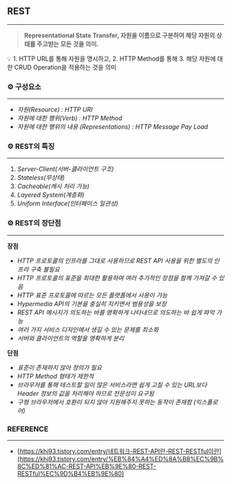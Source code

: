 ## REST

---

> **Representational State Transfer, 자원을 이름으로 구분하여 해당 자원의 상태를 주고받는 모든 것을 의미.**

<aside>
💡 1. HTTP URL를 통해 자원을 명시하고,
2. HTTP Method를 통해
3. 해당 자원에 대한 CRUD Operation을 적용하는 것을 의미

</aside>

### ⚙ 구성요소

---

- _자원(Resource) : HTTP URI_
- _자원에 대한 행위(Verb) : HTTP Method_
- _자원에 대한 행위의 내용 (Representations) : HTTP Message Pay Load_

### ⚙ **REST의 특징**

---

1. _Server-Client(서버-클라이언트 구조)_
2. _Stateless(무상태)_
3. _Cacheable(캐시 처리 가능)_
4. _Layered System(계층화)_
5. _Uniform Interface(인터페이스 일관성)_

### ⚙ **REST의 장단점**

---

**장점**

- _HTTP 프로토콜의 인프라를 그대로 사용하므로 REST API 사용을 위한 별도의 인프라 구축 불필요_
- _HTTP 프로토콜의 표준을 최대한 활용하여 여러 추가적인 장점을 함께 가져갈 수 있음_
- _HTTP 표준 프로토콜에 따르는 모든 플랫폼에서 사용이 가능_
- _Hypermedia API의 기본을 충실히 지키면서 범용성을 보장_
- _REST API 메시지가 의도하는 바를 명확하게 나타내므로 의도하는 바 쉽게 파악 가능_
- _여러 가지 서비스 디자인에서 생길 수 있는 문제를 최소화_
- _서버와 클라이언트의 역할을 명확하게 분리_

**단점**

- _표준이 존재하지 않아 정의가 필요_
- _HTTP Method 형태가 제한적_
- _브라우저를 통해 테스트할 일이 많은 서비스라면 쉽게 고칠 수 있는 URL보다 Header 정보의 값을 처리해야 하므로 전문성이 요구됨_
- _구형 브라우저에서 호환이 되지 않아 지원해주지 못하는 동작이 존재함 (익스폴로어)_

### **REFERENCE**

---

- [https://khj93.tistory.com/entry/네트워크-REST-API란-REST-RESTful이란](https://khj93.tistory.com/entry/%EB%84%A4%ED%8A%B8%EC%9B%8C%ED%81%AC-REST-API%EB%9E%80-REST-RESTful%EC%9D%B4%EB%9E%80)
